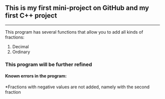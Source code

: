 ## This is my first mini-project on GitHub and my first C++ project
------
This program has several functions that allow you to add all kinds of fractions:
1. Decimal
2. Ordinary

### This program will be further refined

#### Known errors in the program:
*Fractions with negative values are not added, namely with the second fraction